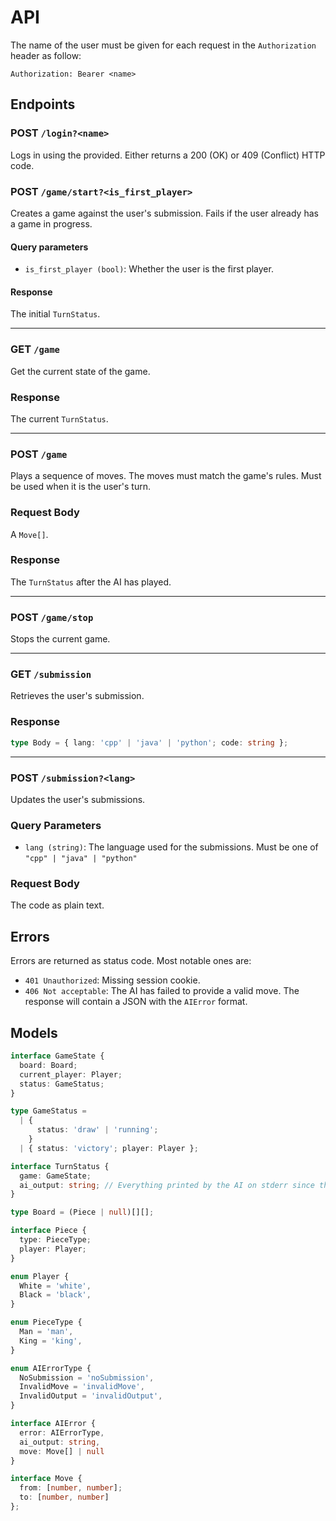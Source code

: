 # API

The name of the user must be given for each request in the `Authorization` header as follow:

```
Authorization: Bearer <name>
```

## Endpoints

### POST `/login?<name>`

Logs in using the provided. Either returns a 200 (OK) or 409 (Conflict) HTTP code.

### POST `/game/start?<is_first_player>`

Creates a game against the user's submission. Fails if the user already has a game in progress.

#### Query parameters

- `is_first_player (bool)`: Whether the user is the first player.

#### Response

The initial `TurnStatus`.

---

### GET `/game`

Get the current state of the game.

### Response

The current `TurnStatus`.

---

### POST `/game`

Plays a sequence of moves. The moves must match the game's rules. Must be used when it is the user's turn.

### Request Body

A `Move[]`.

### Response

The `TurnStatus` after the AI has played.

---

### POST `/game/stop`

Stops the current game.

---

### GET `/submission`

Retrieves the user's submission.

### Response

```ts
type Body = { lang: 'cpp' | 'java' | 'python'; code: string };
```

---

### POST `/submission?<lang>`

Updates the user's submissions.

### Query Parameters

- `lang (string)`: The language used for the submissions. Must be one of `"cpp" | "java" | "python"`

### Request Body

The code as plain text.

## Errors

Errors are returned as status code. Most notable ones are:

- `401 Unauthorized`: Missing session cookie.
- `406 Not acceptable`: The AI has failed to provide a valid move. The response will contain a JSON with the `AIError` format.

## Models

```ts
interface GameState {
  board: Board;
  current_player: Player;
  status: GameStatus;
}

type GameStatus =
  | {
      status: 'draw' | 'running';
    }
  | { status: 'victory'; player: Player };

interface TurnStatus {
  game: GameState;
  ai_output: string; // Everything printed by the AI on stderr since the start/last move.
}

type Board = (Piece | null)[][];

interface Piece {
  type: PieceType;
  player: Player;
}

enum Player {
  White = 'white',
  Black = 'black',
}

enum PieceType {
  Man = 'man',
  King = 'king',
}

enum AIErrorType {
  NoSubmission = 'noSubmission',
  InvalidMove = 'invalidMove',
  InvalidOutput = 'invalidOutput',
}

interface AIError {
  error: AIErrorType,
  ai_output: string,
  move: Move[] | null
}

interface Move { 
  from: [number, number]; 
  to: [number, number] 
};
```

